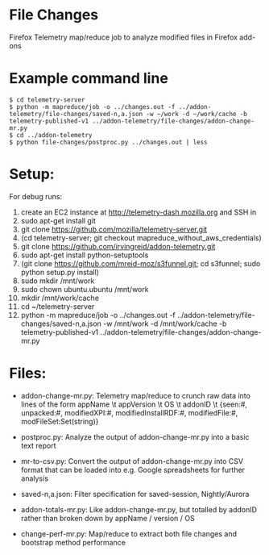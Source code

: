 File Changes
============

Firefox Telemetry map/reduce job to analyze modified files in Firefox add-ons

Example command line
====================

    $ cd telemetry-server
    $ python -m mapreduce/job -o ../changes.out -f ../addon-telemetry/file-changes/saved-n,a.json -w ~/work -d ~/work/cache -b telemetry-published-v1 ../addon-telemetry/file-changes/addon-change-mr.py
    $ cd ../addon-telemetry
    $ python file-changes/postproc.py ../changes.out | less

Setup:
======

For debug runs:

1. create an EC2 instance at http://telemetry-dash.mozilla.org and SSH in
2. sudo apt-get install git
3. git clone https://github.com/mozilla/telemetry-server.git
4. (cd telemetry-server; git checkout mapreduce_without_aws_credentials)
4. git clone https://github.com/irvingreid/addon-telemetry.git
5. sudo apt-get install python-setuptools
5. (git clone https://github.com/mreid-moz/s3funnel.git; cd s3funnel; sudo python setup.py install)
6. sudo mkdir /mnt/work
7. sudo chown ubuntu.ubuntu /mnt/work
8. mkdir /mnt/work/cache
9. cd ~/telemetry-server
10. python -m mapreduce/job -o ../changes.out -f ../addon-telemetry/file-changes/saved-n,a.json -w /mnt/work -d /mnt/work/cache -b telemetry-published-v1 ../addon-telemetry/file-changes/addon-change-mr.py

Files:
======

- addon-change-mr.py: Telemetry map/reduce to crunch raw data into lines of the form
     appName \t appVersion \t OS \t addonID \t {seen:#, unpacked:#, modifiedXPI:#, modifiedInstallRDF:#, modifiedFile:#, modFileSet:Set(string)}

- postproc.py: Analyze the output of addon-change-mr.py into a basic text report
- mr-to-csv.py: Convert the output of addon-change-mr.py into CSV format that can be loaded into
     e.g. Google spreadsheets for further analysis
- saved-n,a.json: Filter specification for saved-session, Nightly/Aurora
- addon-totals-mr.py: Like addon-change-mr.py, but totalled by addonID rather than broken down by appName / version / OS
- change-perf-mr.py: Map/reduce to extract both file changes and bootstrap method performance
